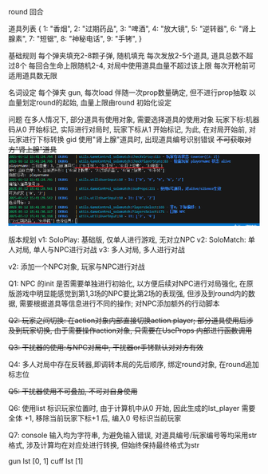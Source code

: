 round 回合


道具列表
{
    1: "香烟",
    2: "过期药品",
    3: "啤酒",
    4: "放大镜",
    5: "逆转器",
    6: "肾上腺素",
    7: "短锯",
    8: "神秘电话",
    9: "手铐",
}

基础规则
    每个弹夹填充2-8颗子弹, 随机填充
    每次发放2-5个道具, 道具总数不超过8个
    每回合生命上限随机2-4, 对局中使用道具血量不超过该上限
    每次开枪前可适用道具数无限
    


名词设定
    每个弹夹 gun, 每次load 伴随一次prop数量确定, 但不进行prop抽取
    以血量划定round的起始, 血量上限由round 初始化设定
    



问题
    在多人情况下, 部分道具有使用对象, 需要选择道具的使用对象
    玩家下标:机器码从0 开始标记, 实际进行对局时, 玩家下标从1 开始标记, 为此, 在对局开始前, 对玩家进行下标转换 gid
    使用"肾上腺"道具时, 出现道具编号识别错误
    ~~不可获取对方"肾上腺"道具~~
    ![alt text](resource/image.png)
    


版本规划
    v1: SoloPlay: 基础版, 仅单人进行游戏, 无对立NPC
    v2: SoloMatch: 单人对局, 单人与NPC进行对战
    v3: 多人对局, 多人进行对战

v2:
    添加一个NPC对象, 玩家与NPC进行对战
    
Q1: NPC 的init 是否需要单独进行初始化, 以方便后续对NPC进行对局强化, 在原版游戏中明显能感觉到第1,3场的NPC要比第2场的表现强, 但涉及到round内的数据, 需要根据道具等信息进行不同的操作; 对NPC添加额外的行动脚本

~~Q2: 玩家之间切换: 在action对象内部直接切换action.player; 部分道具使用后涉及到玩家切换, 由于需要操作action对象, 只需要在UseProps 内部进行函数调用~~

~~Q3: 干扰器的使用:与NPC对局中, 干扰器or手铐默认对对方有效~~

Q4: 多人对局中存在反转器,即调转本局的先后顺序, 绑定round对象, 在round追加标志位

~~Q5: 干扰器使用不可叠加, 不可对自身使用~~

Q6: 使用list 标识玩家位置时, 由于计算机中从0 开始, 因此生成的lst_player 需要全体 +1, 移除当前玩家下标+1 后, 编入0 号标识当前玩家

Q7: console 输入均为字符串, 为避免输入错误, 对道具编号/玩家编号等均采用str格式, 涉及计算均在对应处进行转换, 但始终保持最终格式为str

gun lst [0, 1]
cuff lst [1]

